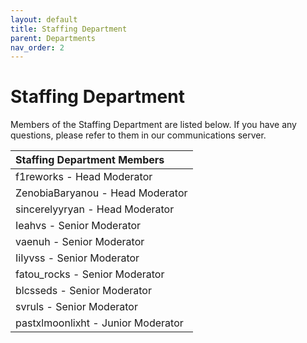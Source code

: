 ```yaml
---
layout: default
title: Staffing Department
parent: Departments
nav_order: 2
---
```


# Staffing Department
Members of the Staffing Department are listed below. If you have any questions, please refer to them in our communications server.

| Staffing Department Members      | 
|:-------------|
| f1reworks - Head Moderator |
| ZenobiaBaryanou - Head Moderator |
| sincerelyyryan - Head Moderator |
| Ieahvs - Senior Moderator |
| vaenuh - Senior Moderator |
| IiIyvss - Senior Moderator |
| fatou_rocks - Senior Moderator |
| blcsseds - Senior Moderator |
| svruls - Senior Moderator |
| pastxlmoonlixht - Junior Moderator |
